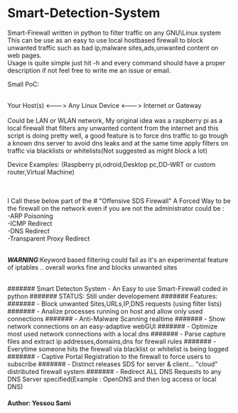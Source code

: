# Smart-Detection-System
Smart-Firewall written in python to filter traffic on any GNU\Linux system<br>
This can be use as an easy to use local hostbased firewall to block unwanted traffic such as bad ip,malware sites,ads,unwanted content on web pages.<br>
Usage is quite simple just hit -h and every command should have a proper description if not feel free to write me an issue or email.<br>

Small PoC:
<br><br>

Your Host(s)  <--->    Any Linux Device    <--->   Internet or Gateway  <br>                                      
Could be LAN or WLAN network,
My original idea was a raspberry pi as a local firewall that filters any unwanted content from the internet and this script is doing pretty well, a good feature is to force dns traffic to go trough a known dns server to avoid dns leaks and at the same time apply filters on traffic via blacklists or whitelists(Not suggested as might block a lot)

Device Examples: (Raspberry pi,odroid,Desktop pc,DD-WRT or custom router,Virtual Machine)<br>

<br>
<br>
I Call these below part of the # "Offensive SDS Firewall"
A Forced Way to be the firewall on the network even if you are not the administrator could be :<br>
-ARP Poisoning <br>
-ICMP Redirect <br>
-DNS Redirect<br>
-Transparent Proxy Redirect<br>
<br>

***WARNING***:Keyword based filtering could fail as it's an experimental feature of iptables .. overall works fine and blocks unwanted sites

<br>
#######  Smart Detecton System - An Easy to use Smart-Firewall coded in python
#######  STATUS: Still under developement
####### Features: 
#######    - Block unwanted Sites,URLs,IP,DNS requests (using filter lists)
#######    - Analize processes running on host and allow only used connections     
#######    - Anti-Malware Scanning realtime
#######    - Show network connections on an easy-adaptive webGUI
#######    - Optimize most used network connections with a local dns
#######    - Parse capture files and extract ip addresses,domains,dns for firewall rules
#######    - Everytime someone hits the firewall via blacklist or whitelist is being logged
#######    - Captive Portal Registration to the firewall to force users to subscribe
#######    - Distinct releases SDS for server & client... "cloud" distributed firewall system  
#######    - Redirect ALL DNS Requests to any DNS Server specified(Example : OpenDNS and then log access or local DNS) 

####  Author: Yessou Sami 



